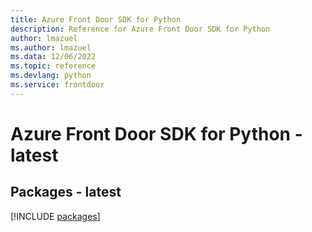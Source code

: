 ```yaml
---
title: Azure Front Door SDK for Python
description: Reference for Azure Front Door SDK for Python
author: lmazuel
ms.author: lmazuel
ms.data: 12/06/2022
ms.topic: reference
ms.devlang: python
ms.service: frontdoor
---
```

# Azure Front Door SDK for Python - latest
## Packages - latest
[!INCLUDE [packages](front-door-index.md)]